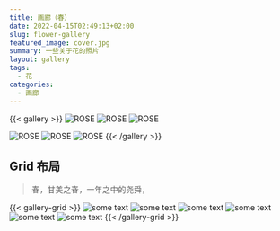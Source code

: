 ```yaml
---
title: 画廊（春）
date: 2022-04-15T02:49:13+02:00
slug: flower-gallery
featured_image: cover.jpg
summary: 一些关于花的照片
layout: gallery
tags:
  - 花
categories:
  - 画廊
---
```


{{< gallery >}}
![ROSE](1.jpg)
![ROSE](2.jpg)
![ROSE](3.jpg)

![ROSE](5.jpg)
![ROSE](4.jpg)
![ROSE](6.jpg)
{{< /gallery >}}

## Grid 布局

> 春，甘美之春，一年之中的尧舜，

{{< gallery-grid >}}
![some text](1.jpg)
![some text](2.jpg)
![some text](3.jpg)
![some text](4.jpg)
![some text](5.jpg)
![some text](6.jpg)
{{< /gallery-grid >}}
